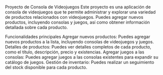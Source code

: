 Proyecto de Consola de Videojuegos
Este proyecto es una aplicación de consola de videojuegos que te permite administrar y explorar una variedad de productos relacionados con videojuegos. Puedes agregar nuevos productos, incluyendo consolas y juegos, así como obtener información detallada sobre cada producto.

Funcionalidades principales
Agregar nuevos productos: Puedes agregar nuevos productos a la lista, incluyendo consolas de videojuegos y juegos.
Detalles de productos: Puedes ver detalles completos de cada producto, como el título, descripción, precio y existencias.
Agregar juegos a las consolas: Puedes agregar juegos a las consolas existentes para expandir su catálogo de juegos.
Gestión de inventario: Puedes realizar un seguimiento del stock disponible para cada producto.